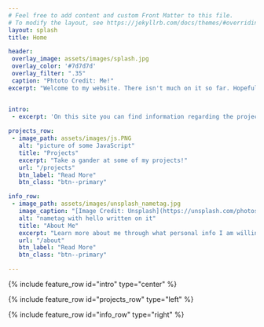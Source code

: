 ```yaml
---
# Feel free to add content and custom Front Matter to this file.
# To modify the layout, see https://jekyllrb.com/docs/themes/#overriding-theme-defaults
layout: splash
title: Home

header:
 overlay_image: assets/images/splash.jpg
 overlay_color: '#7d7d7d'
 overlay_filter: ".35"
 caption: "Phtoto Credit: Me!"
excerpt: "Welcome to my website. There isn't much on it so far. Hopefully that changes in the future."


intro:
 - excerpt: 'On this site you can find information regarding the projects I have done, and maybe an occasional blog post or two.'
  
projects_row:
 - image_path: assets/images/js.PNG
   alt: "picture of some JavaScript"
   title: "Projects"
   excerpt: "Take a gander at some of my projects!"
   url: "/projects"
   btn_label: "Read More"
   btn_class: "btn--primary"

info_row:
 - image_path: assets/images/unsplash_nametag.jpg
   image_caption: "[Image Credit: Unsplash](https://unsplash.com/photos/2enBTsIVhUU)"
   alt: "nametag with hello written on it"
   title: "About Me"
   excerpt: "Learn more about me through what personal info I am willing to share"
   url: "/about"
   btn_label: "Read More"
   btn_class: "btn--primary"

---
```


{% include feature_row id="intro" type="center" %}

{% include feature_row id="projects_row" type="left" %}

{% include feature_row id="info_row" type="right" %}